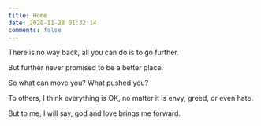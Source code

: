 ```yaml
---
title: Home
date: 2020-11-28 01:32:14
comments: false
---
```


There is no way back, all you can do is to go further. 

But further never promised to be a better place. 

So what can move you? What pushed you?

To others, I think everything is OK, no matter it is envy, greed, or even hate.  

But to me, I will say, god and love brings me forward. 